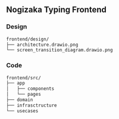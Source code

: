 ## Nogizaka Typing Frontend

### Design
```bash
frontend/design/
├── architecture.drawio.png
└── screen_transition_diagram.drawio.png
```

### Code
```bash
frontend/src/
├── app
│   ├── components
│   └── pages
├── domain
├── infrasctructure
└── usecases
```